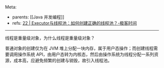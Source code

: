 Meta:

- parents: [[Java 并发编程]]
- refs: [22 | Executor与线程池：如何创建正确的线程池？-极客时间](https://time.geekbang.org/column/article/90771)

---

线程是重量级对象，为什么线程是重量级对象？

普通对象的创建仅为在 JVM 堆上分配一块内存，属于用户态操作；而创建线程需要调用操作系统 API，由用户态转为内核态，然后由操作系统为线程分配一系列资源，成本高，应避免频繁的创建与销毁，故引入线程池。
